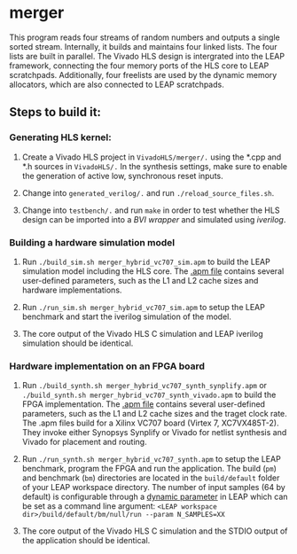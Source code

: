 merger
=============

This program reads four streams of random numbers and outputs a single sorted stream. Internally, it builds and maintains four linked lists. The four lists are built in parallel. The Vivado HLS design is intergrated into the LEAP framework, connecting the four memory ports of the HLS core to LEAP scratchpads. Additionally, four freelists are used by the dynamic memory allocators, which are also connected to LEAP scratchpads.

Steps to build it:
-------------

### Generating HLS kernel:

1) Create a Vivado HLS project in `VivadoHLS/merger/.` using the *.cpp and *.h sources in `VivadoHLS/.` In the synthesis settings, make sure to enable the generation of active low, synchronous reset inputs.

2) Change into `generated_verilog/.` and run `./reload_source_files.sh`.

3) Change into `testbench/.` and run `make` in order to test whether the HLS design can be imported into a *BVI wrapper* and simulated using *iverilog*.

### Building a hardware simulation model

1) Run `./build_sim.sh merger_hybrid_vc707_sim.apm` to build the LEAP simulation model including the HLS core. The [.apm file](https://github.com/AWB-Tools/awb/wiki//Apm-file) contains several user-defined parameters, such as the L1 and L2 cache sizes and hardware implementations.

2) Run `./run_sim.sh merger_hybrid_vc707_sim.apm` to setup the LEAP benchmark and start the iverilog simulation of the model.

3) The core output of the Vivado HLS C simulation and LEAP iverilog simulation should be identical.

### Hardware implementation on an FPGA board

1) Run `./build_synth.sh merger_hybrid_vc707_synth_synplify.apm` or `./build_synth.sh merger_hybrid_vc707_synth_vivado.apm` to build the FPGA implementation. The [.apm file](https://github.com/AWB-Tools/awb/wiki//Apm-file) contains several user-defined parameters, such as the L1 and L2 cache sizes and the traget clock rate. The .apm files build for a Xilinx VC707 board (Virtex 7, XC7VX485T-2). They invoke either Synopsys Synplify or Vivado for netlist synthesis and Vivado for placement and routing.

2) Run `./run_synth.sh merger_hybrid_vc707_synth.apm` to setup the LEAP benchmark, program the FPGA and run the application. The build (`pm`) and benchmark (`bm`) directories are located in the `build/default` folder of your LEAP workspace directory. The number of input samples (64 by default) is configurable through a [dynamic parameter](https://github.com/LEAP-FPGA/leap-documentation/wiki/Dynamic-parameters) in LEAP which can be set as a command line argument: `<LEAP workspace dir>/build/default/bm/null/run --param N_SAMPLES=XX`

3) The core output of the Vivado HLS C simulation and the STDIO output of the application should be identical.

